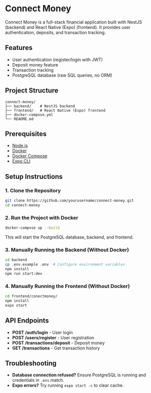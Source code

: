 # Connect Money

Connect Money is a full-stack financial application built with NestJS (backend) and React Native (Expo) (frontend). It provides user authentication, deposits, and transaction tracking.

## Features
- User authentication (register/login with JWT)
- Deposit money feature
- Transaction tracking
- PostgreSQL database (raw SQL queries, no ORM)

## Project Structure
```
connect-money/
├── backend/    # NestJS backend
├── frontend/   # React Native (Expo) frontend
├── docker-compose.yml
└── README.md
```

## Prerequisites
- [Node.js](https://nodejs.org/)
- [Docker](https://www.docker.com/)
- [Docker Compose](https://docs.docker.com/compose/)
- [Expo CLI](https://docs.expo.dev/get-started/installation/)

## Setup Instructions

### 1. Clone the Repository
```sh
git clone https://github.com/yourusername/connect-money.git
cd connect-money
```

### 2. Run the Project with Docker
```sh
docker-compose up --build
```
This will start the PostgreSQL database, backend, and frontend.

### 3. Manually Running the Backend (Without Docker)
```sh
cd backend
cp .env.example .env  # Configure environment variables
npm install
npm run start:dev
```

### 4. Manually Running the Frontend (Without Docker)
```sh
cd frontend/conectmoney/
npm install
expo start
```

## API Endpoints
- **POST /auth/login** - User login
- **POST /users/register** - User registration
- **POST /transactions/deposit** - Deposit money
- **GET /transactions** - Get transaction history

## Troubleshooting
- **Database connection refused?** Ensure PostgreSQL is running and credentials in `.env` match.
- **Expo errors?** Try running `expo start -c` to clear cache.
